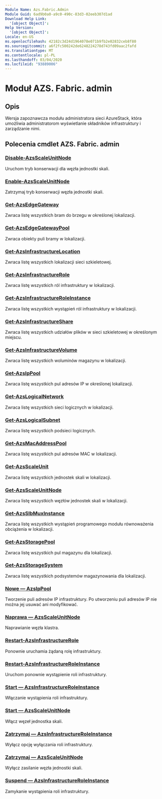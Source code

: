```yaml
---
Module Name: Azs.Fabric.Admin
Module Guid: 6ad9b0a0-a9c0-490c-83d3-02eeb307d1ad
Download Help Link:
  '[object Object]': 
Help Version:
  '[object Object]': 
Locale: en-US
ms.openlocfilehash: 42182c3d24d1964078e071b9fb2e02832ceb8f80
ms.sourcegitcommit: a6f2fc500242de6248224278d743fd09aac2fafd
ms.translationtype: MT
ms.contentlocale: pl-PL
ms.lasthandoff: 03/04/2020
ms.locfileid: "93889006"
---
```

# Moduł AZS. Fabric. admin
## Opis
Wersja zapoznawcza modułu administratora sieci AzureStack, która umożliwia administratorom wyświetlanie składników infrastruktury i zarządzanie nimi.  
## Polecenia cmdlet AZS. Fabric. admin
### [Disable-AzsScaleUnitNode](Disable-AzsScaleUnitNode.md)
Uruchom tryb konserwacji dla węzła jednostki skali.

### [Enable-AzsScaleUnitNode](Enable-AzsScaleUnitNode.md)
Zatrzymaj tryb konserwacji węzła jednostki skali.

### [Get-AzsEdgeGateway](Get-AzsEdgeGateway.md)
Zwraca listę wszystkich bram do brzegu w określonej lokalizacji.

### [Get-AzsEdgeGatewayPool](Get-AzsEdgeGatewayPool.md)
Zwraca obiekty puli bramy w lokalizacji.

### [Get-AzsInfrastructureLocation](Get-AzsInfrastructureLocation.md)
Zwraca listę wszystkich lokalizacji sieci szkieletowej.

### [Get-AzsInfrastructureRole](Get-AzsInfrastructureRole.md)
Zwraca listę wszystkich ról infrastruktury w lokalizacji.

### [Get-AzsInfrastructureRoleInstance](Get-AzsInfrastructureRoleInstance.md)
Zwraca listę wszystkich wystąpień ról infrastruktury w lokalizacji.

### [Get-AzsInfrastructureShare](Get-AzsInfrastructureShare.md)
Zwraca listę wszystkich udziałów plików w sieci szkieletowej w określonym miejscu.

### [Get-AzsInfrastructureVolume](Get-AzsInfrastructureVolume.md)
Zwraca listę wszystkich woluminów magazynu w lokalizacji.

### [Get-AzsIpPool](Get-AzsIpPool.md)
Zwraca listę wszystkich pul adresów IP w określonej lokalizacji.

### [Get-AzsLogicalNetwork](Get-AzsLogicalNetwork.md)
Zwraca listę wszystkich sieci logicznych w lokalizacji.

### [Get-AzsLogicalSubnet](Get-AzsLogicalSubnet.md)
Zwraca listę wszystkich podsieci logicznych.

### [Get-AzsMacAddressPool](Get-AzsMacAddressPool.md)
Zwraca listę wszystkich pul adresów MAC w lokalizacji.

### [Get-AzsScaleUnit](Get-AzsScaleUnit.md)
Zwraca listę wszystkich jednostek skali w lokalizacji.

### [Get-AzsScaleUnitNode](Get-AzsScaleUnitNode.md)
Zwraca listę wszystkich węzłów jednostek skali w lokalizacji.

### [Get-AzsSlbMuxInstance](Get-AzsSlbMuxInstance.md)
Zwraca listę wszystkich wystąpień programowego modułu równoważenia obciążenia w lokalizacji.

### [Get-AzsStoragePool](Get-AzsStoragePool.md)
Zwraca listę wszystkich pul magazynu dla lokalizacji.

### [Get-AzsStorageSystem](Get-AzsStorageSystem.md)
Zwraca listę wszystkich podsystemów magazynowania dla lokalizacji.

### [Nowe — AzsIpPool](New-AzsIpPool.md)
Tworzenie puli adresów IP infrastruktury. Po utworzeniu puli adresów IP nie można jej usuwać ani modyfikować.

### [Naprawa — AzsScaleUnitNode](Repair-AzsScaleUnitNode.md)
Naprawianie węzła klastra.

### [Restart-AzsInfrastructureRole](Restart-AzsInfrastructureRole.md)
Ponownie uruchamia żądaną rolę infrastruktury.

### [Restart-AzsInfrastructureRoleInstance](Restart-AzsInfrastructureRoleInstance.md)
Uruchom ponownie wystąpienie roli infrastruktury.

### [Start — AzsInfrastructureRoleInstance](Start-AzsInfrastructureRoleInstance.md)
Włączanie wystąpienia roli infrastruktury.

### [Start — AzsScaleUnitNode](Start-AzsScaleUnitNode.md)
Włącz węzeł jednostka skali.

### [Zatrzymaj — AzsInfrastructureRoleInstance](Stop-AzsInfrastructureRoleInstance.md)
Wyłącz opcję wyłączania roli infrastruktury.

### [Zatrzymaj — AzsScaleUnitNode](Stop-AzsScaleUnitNode.md)
Wyłącz zasilanie węzła jednostki skali.

### [Suspend — AzsInfrastructureRoleInstance](Suspend-AzsInfrastructureRoleInstance.md)
Zamykanie wystąpienia roli infrastruktury.

